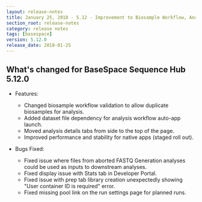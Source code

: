 ```yaml
---
layout: release-notes
title: January 25, 2018 - 5.12 - Improvement to Biosample Workflow, Analysis Fixes
section_root: release-notes
category: release notes
tags: [basespace]
version: 5.12.0
release_date: 2018-01-25
---
```


## What's changed for BaseSpace Sequence Hub 5.12.0

- Features:
  - Changed biosample workflow validation to allow duplicate biosamples for analysis.
  - Added dataset file dependency for analysis workflow auto-app launch.
  - Moved analysis details tabs from side to the top of the page.
  - Improved performance and stability for native apps (staged roll out).

- Bugs Fixed:
  - Fixed issue where files from aborted FASTQ Generation analyses could be used as inputs to downstream analyses.
  - Fixed display issue with Stats tab in Developer Portal.
  - Fixed issue with prep tab library creation unexpectedly showing "User container ID is required" error.
  - Fixed missing pool link on the run settings page for planned runs.
